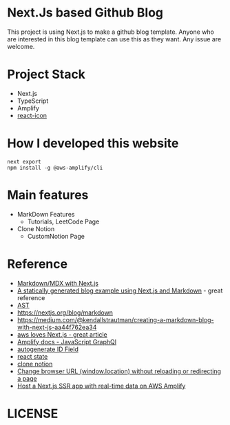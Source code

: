 # Next.Js based Github Blog

This project is using Next.js to make a github blog template. Anyone who are interested in this blog template can use this as they want. Any issue are welcome.

# Project Stack

- Next.js
- TypeScript
- Amplify
- [react-icon](https://react-icons.github.io/react-icons)
<!-- - redux
- redux-saga
- next-redux-wrapper -->

# How I developed this website

```
next export
npm install -g @aws-amplify/cli
```

# Main features

- MarkDown Features
  - Tutorials, LeetCode Page
- Clone Notion
  - CustomNotion Page

# Reference

- [Markdown/MDX with Next.js](https://nextjs.org/blog/markdown)
- [A statically generated blog example using Next.js and Markdown](https://github.com/vercel/next.js/tree/canary/examples/blog-starter) - great reference
- [AST](https://gyujincho.github.io/2018-06-19/AST-for-JS-devlopers)
- https://nextjs.org/blog/markdown
- https://medium.com/@kendallstrautman/creating-a-markdown-blog-with-next-js-aa44f762ea34
- [aws loves Next.js - great article](https://blog.bitsrc.io/why-aws-love-next-js-1f7b6491857)
- [Amplify docs - JavaScript GraphQl](https://docs.amplify.aws/lib/graphqlapi/query-data/q/platform/js)
- [autogenerate ID Field](https://egghead.io/lessons/graphql-autogenerate-an-id-field-in-graphql-with-appsync-resolvers)
- [react state](https://www.loginradius.com/blog/async/react-state-management/#:~:text=What%20is%20React%20State%20Management,for%20a%20JavaScript%20data%20structure.)
- [clone notion](https://github.com/tobi4120/notion-clone)
- [Change browser URL (window.location) without reloading or redirecting a page](https://kipid.tistory.com/entry/Change-browser-URL-without-reloading-a-page)
- [Host a Next.js SSR app with real-time data on AWS Amplify](https://aws.amazon.com/ko/blogs/mobile/host-a-next-js-ssr-app-with-real-time-data-on-aws-amplify/?fbclid=IwAR2EYN4-28Yph2z9lXLg4Md1LrTsg4whTgvBUt6Dz6a-X454uQkcK8zFWnI)
# LICENSE

<!--
- TODO 리덕스 구현하기: https://github.com/textuel/Woowa_Tech_Learning_React_Typescript/blob/master/ms/week_1/Thursday.md
- 에디터 저장 속도?
- auto saving 관련해서 알아보기
- cms 종류 속도 알아보기: strapi: https://strapi.io/
- github as cms
- ghost: https://ghost.org/features/
- How to trigger a Github action with an HTTP request: https://dev.to/rikurouvila/how-to-trigger-a-github-action-with-an-htt-request-545
- github action: https://github.blog/2021-03-04-4-things-you-didnt-know-you-could-do-with-github-actions/
- something like notion(기록 같은것 가능하게)
- project serise로 보여줄 수 있는 기능(프로젝트 단위로 묶으면 좌측에 메뉴로 쭉 보이는것)
- Next.js rehydration: https://fourwingsy.medium.com/next-js-hydration-%EC%8A%A4%ED%83%80%EC%9D%BC-%EC%9D%B4%EC%8A%88-%ED%94%BC%ED%95%B4%EA%B0%80%EA%B8%B0-988ce0d939e7
-웹 렌더링: https://developers.google.com/web/updates/2019/02/rendering-on-the-web?hl=ko
- next.js and redux: https://dev.to/waqasabbasi/server-side-rendered-app-with-next-js-react-and-redux-38gf
  - Initialize and create a new redux store for new user request
  (Optional) populate the store with information, for example, you could make use of the user-cookies in the request to identify the user and populate the store with the user information.
  Send the redux state to the client
  The client then uses the received state to initialize the client-side redux store.

- State Management & More (Redux, React Context, TypeScript) – Learn Next.js
  - https://www.youtube.com/watch?v=MR43-gYVQbI

- next js & redux exmaple: https://github.com/vercel/next.js/tree/canary/examples/with-redux

- https://github.com/markedjs/marked
- highlight.js : https://github.com/highlightjs/highlight.js/#supported-languages


- https://github.com/konstantinmuenster/notion-clone
 -->
